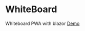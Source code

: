 # WhiteBoard
Whiteboard PWA with blazor
[Demo](https://ambitious-plant-0ff4dc610.azurestaticapps.net)
